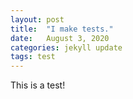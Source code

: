 ```yaml
---
layout: post
title:  "I make tests."
date:   August 3, 2020
categories: jekyll update
tags: test
---
```


This is a test! 